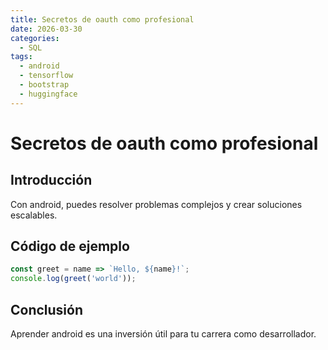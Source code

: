 ```yaml
---
title: Secretos de oauth como profesional
date: 2026-03-30
categories:
  - SQL
tags:
  - android
  - tensorflow
  - bootstrap
  - huggingface
---
```


# Secretos de oauth como profesional

## Introducción

Con android, puedes resolver problemas complejos y crear soluciones escalables.

## Código de ejemplo

```javascript
const greet = name => `Hello, ${name}!`;
console.log(greet('world'));
```

## Conclusión

Aprender android es una inversión útil para tu carrera como desarrollador.